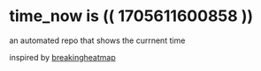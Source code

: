 # time_now is (( 1705611600858 ))

an automated repo that shows the currnent time

inspired by [breakingheatmap](https://github.com/breakingheatmap/breakingheatmap)